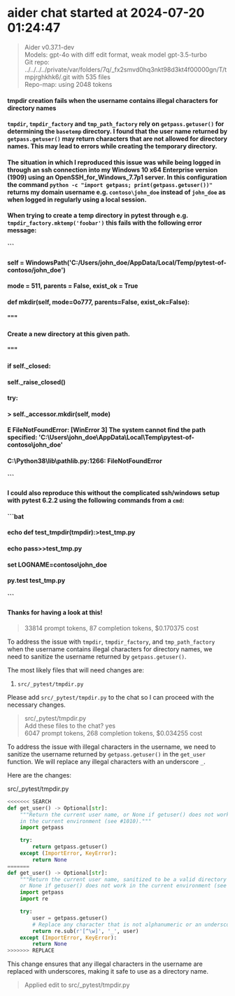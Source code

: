 
# aider chat started at 2024-07-20 01:24:47

> Aider v0.37.1-dev  
> Models: gpt-4o with diff edit format, weak model gpt-3.5-turbo  
> Git repo: ../../../../private/var/folders/7q/_fx2smvd0hq3nkt98d3kt4f00000gn/T/tmpjrghkhk6/.git with 535 files  
> Repo-map: using 2048 tokens  

#### tmpdir creation fails when the username contains illegal characters for directory names  
#### `tmpdir`, `tmpdir_factory` and `tmp_path_factory` rely on `getpass.getuser()` for determining the `basetemp` directory. I found that the user name returned by `getpass.getuser()` may return characters that are not allowed for directory names. This may lead to errors while creating the temporary directory.  
####   
#### The situation in which I reproduced this issue was while being logged in through an ssh connection into my Windows 10 x64 Enterprise version (1909) using an OpenSSH_for_Windows_7.7p1 server. In this configuration the command `python -c "import getpass; print(getpass.getuser())"` returns my domain username e.g. `contoso\john_doe` instead of `john_doe` as when logged in regularly using a local session.  
####   
#### When trying to create a temp directory in pytest through e.g. `tmpdir_factory.mktemp('foobar')` this fails with the following error message:  
#### ```  
#### self = WindowsPath('C:/Users/john_doe/AppData/Local/Temp/pytest-of-contoso/john_doe')  
#### mode = 511, parents = False, exist_ok = True  
####   
####     def mkdir(self, mode=0o777, parents=False, exist_ok=False):  
####         """  
####         Create a new directory at this given path.  
####         """  
####         if self._closed:  
####             self._raise_closed()  
####         try:  
#### >           self._accessor.mkdir(self, mode)  
#### E           FileNotFoundError: [WinError 3] The system cannot find the path specified: 'C:\\Users\\john_doe\\AppData\\Local\\Temp\\pytest-of-contoso\\john_doe'  
####   
#### C:\Python38\lib\pathlib.py:1266: FileNotFoundError  
#### ```  
####   
#### I could also reproduce this without the complicated ssh/windows setup with pytest 6.2.2 using the following commands from a `cmd`:  
#### ```bat  
#### echo def test_tmpdir(tmpdir):>test_tmp.py  
#### echo   pass>>test_tmp.py  
#### set LOGNAME=contoso\john_doe  
#### py.test test_tmp.py  
#### ```  
####   
#### Thanks for having a look at this!  
> 33814 prompt tokens, 87 completion tokens, $0.170375 cost  

To address the issue with `tmpdir`, `tmpdir_factory`, and `tmp_path_factory` when the username contains illegal characters for directory names, we need to sanitize the username returned by `getpass.getuser()`.

The most likely files that will need changes are:
1. `src/_pytest/tmpdir.py`

Please add `src/_pytest/tmpdir.py` to the chat so I can proceed with the necessary changes.

> src/_pytest/tmpdir.py  
> Add these files to the chat? yes  
> 6047 prompt tokens, 268 completion tokens, $0.034255 cost  

To address the issue with illegal characters in the username, we need to sanitize the username returned by `getpass.getuser()` in the `get_user` function. We will replace any illegal characters with an underscore `_`.

Here are the changes:

src/_pytest/tmpdir.py
```python
<<<<<<< SEARCH
def get_user() -> Optional[str]:
    """Return the current user name, or None if getuser() does not work
    in the current environment (see #1010)."""
    import getpass

    try:
        return getpass.getuser()
    except (ImportError, KeyError):
        return None
=======
def get_user() -> Optional[str]:
    """Return the current user name, sanitized to be a valid directory name,
    or None if getuser() does not work in the current environment (see #1010)."""
    import getpass
    import re

    try:
        user = getpass.getuser()
        # Replace any character that is not alphanumeric or an underscore with an underscore
        return re.sub(r'[^\w]', '_', user)
    except (ImportError, KeyError):
        return None
>>>>>>> REPLACE
```

This change ensures that any illegal characters in the username are replaced with underscores, making it safe to use as a directory name.

> Applied edit to src/_pytest/tmpdir.py  
